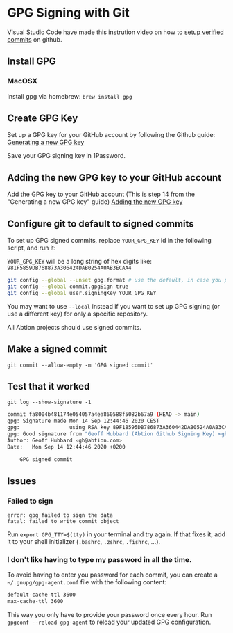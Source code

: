 # GPG Signing with Git

Visual Studio Code have made this instrution video on how to [setup verified commits](https://youtube.com/shorts/oIGzfvBb6Hk) on github.

## Install GPG
### MacOSX
Install gpg via homebrew: `brew install gpg`

## Create GPG Key

Set up a GPG key for your GitHub account by following the Github guide:
[Generating a new GPG key](https://docs.github.com/en/github/authenticating-to-github/generating-a-new-gpg-key)

Save your GPG signing key in 1Password.

## Adding the new GPG key to your GitHub account

Add the GPG key to your GitHub account (This is step 14 from the "Generating a new GPG key" guide)
[Adding the new GPG key](https://docs.github.com/en/github/authenticating-to-github/adding-a-new-gpg-key-to-your-github-account)

## Configure git to default to signed commits

To set up GPG signed commits, replace `YOUR_GPG_KEY` id in the following script, and run it:

`YOUR_GPG_KEY` will be a long string of hex digits like: `981F5859DB768873A306424DAB0254A0AB3ECAA4`

```sh
git config --global --unset gpg.format # use the default, in case you previously set it to `ssh`
git config --global commit.gpgSign true
git config --global user.signingKey YOUR_GPG_KEY
```

You may want to use `--local` instead if you want to set up GPG signing (or use a different key) 
for only a specific repository. 

All Abtion projects should use signed commits.


## Make a signed commit

`git commit --allow-empty -m 'GPG signed commit'`

## Test that it worked


`git log --show-signature -1`

```sh
commit fa8004b481174e054057a4ea860588f5082b67a9 (HEAD -> main)
gpg: Signature made Mon 14 Sep 12:44:46 2020 CEST
gpg:                using RSA key 89F18595DB786873A360442DAB0524A0AB3CAE4A
gpg: Good signature from "Geoff Hubbard (Abtion Github Signing Key) <gh@abtion.com>" [ultimate]
Author: Geoff Hubbard <gh@abtion.com>
Date:   Mon Sep 14 12:44:46 2020 +0200

    GPG signed commit
```



## Issues

### Failed to sign
```
error: gpg failed to sign the data
fatal: failed to write commit object
```

Run `export GPG_TTY=$(tty)` in your terminal and try again.
If that fixes it, add it to your shell initializer (`.bashrc`, `.zshrc`, `.fishrc`, ...).

### I don't like having to type my password in all the time.

To avoid having to enter you password for each commit, you can create a
`~/.gnupg/gpg-agent.conf` file with the following content:

```sh
default-cache-ttl 3600
max-cache-ttl 3600
```

This way you only have to provide your password once every hour.
Run `gpgconf --reload gpg-agent` to reload your updated GPG configuration.


